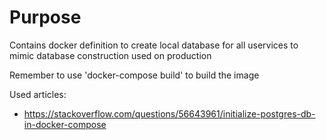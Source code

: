 # Purpose
Contains docker definition to create local database for all uservices  to mimic database construction
used on production

Remember to use 'docker-compose build' to build the image



Used articles:
- https://stackoverflow.com/questions/56643961/initialize-postgres-db-in-docker-compose